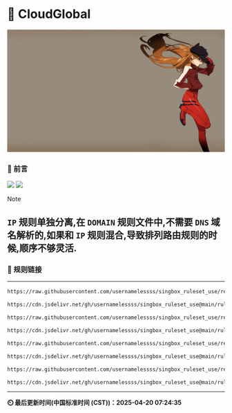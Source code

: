 
# 🧸 CloudGlobal
![](https://raw.githubusercontent.com/usernamelessss/picture-bed/main/images/202504042256831.jpg)
### 📣 前言
![](https://shields.io/badge/-移除重复规则-ff69b4) ![](https://shields.io/badge/-IP&nbsp;规则单独存放不与&nbsp;DOMAIN&nbsp;等混合-green)
> [!NOTE]
**`IP` 规则单独分离,在 `DOMAIN` 规则文件中,不需要 `DNS` 域名解析的,如果和 `IP` 规则混合,导致排列路由规则的时候,顺序不够灵活.**
---

###  🔗 规则链接
---

```url
https://raw.githubusercontent.com/usernamelessss/singbox_ruleset_use/refs/heads/main/rule/CloudGlobal/CloudGlobal_IP.json
```

```url
https://cdn.jsdelivr.net/gh/usernamelessss/singbox_ruleset_use@main/rule/CloudGlobal/CloudGlobal_IP.json
```

```url
https://raw.githubusercontent.com/usernamelessss/singbox_ruleset_use/refs/heads/main/rule/CloudGlobal/CloudGlobal_IP.srs
```

```url
https://cdn.jsdelivr.net/gh/usernamelessss/singbox_ruleset_use@main/rule/CloudGlobal/CloudGlobal_IP.srs
```

```url
https://raw.githubusercontent.com/usernamelessss/singbox_ruleset_use/refs/heads/main/rule/CloudGlobal/CloudGlobal_No_IP.json
```

```url
https://cdn.jsdelivr.net/gh/usernamelessss/singbox_ruleset_use@main/rule/CloudGlobal/CloudGlobal_No_IP.json
```

```url
https://raw.githubusercontent.com/usernamelessss/singbox_ruleset_use/refs/heads/main/rule/CloudGlobal/CloudGlobal_No_IP.srs
```

```url
https://cdn.jsdelivr.net/gh/usernamelessss/singbox_ruleset_use@main/rule/CloudGlobal/CloudGlobal_No_IP.srs
```

---
**⏲️ 最后更新时间(中国标准时间 (CST))：2025-04-20 07:24:35**